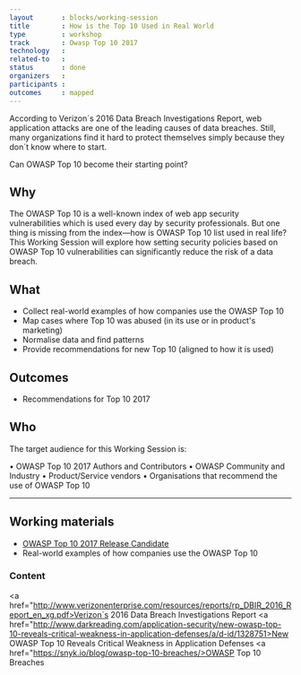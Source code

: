 ```yaml
---
layout       : blocks/working-session
title        : How is the Top 10 Used in Real World
type         : workshop
track        : Owasp Top 10 2017
technology   :
related-to   :
status       : done
organizers   :
participants :
outcomes     : mapped
---
```

According to Verizon´s 2016 Data Breach Investigations Report, web application attacks are one of the leading causes of data breaches. Still, many organizations find it hard to protect themselves simply because they don´t know where to start.

Can OWASP Top 10 become their starting point?

## Why

The OWASP Top 10 is a well-known index of web app security vulnerabilities which is used every day by security professionals. But one thing is missing from the index—how is OWASP Top 10 list used in real life?
This Working Session will explore how setting security policies based on OWASP Top 10 vulnerabilities can significantly reduce the risk of a data breach.

## What

 - Collect real-world examples of how companies use the OWASP Top 10
 - Map cases where Top 10 was abused (in its use or in product's marketing)
 - Normalise data and find patterns
 - Provide recommendations for new Top 10 (aligned to how it is used)

## Outcomes

- Recommendations for Top 10 2017

## Who

The target audience for this Working Session is:

•	OWASP Top 10 2017 Authors and Contributors
•	OWASP Community and Industry
•	Product/Service vendors
•	Organisations that recommend the use of OWASP Top 10

---

## Working materials

- <a href="https://github.com/OWASP/Top10/raw/master/2017/OWASP%20Top%2010%20-%202017%20RC1-English.pdf">OWASP Top 10 2017 Release Candidate</a>
- Real-world examples of how companies use the OWASP Top 10

### Content

<a href="http://www.verizonenterprise.com/resources/reports/rp_DBIR_2016_Report_en_xg.pdf>Verizon´s 2016 Data Breach Investigations Report</a>
<a href="http://www.darkreading.com/application-security/new-owasp-top-10-reveals-critical-weakness-in-application-defenses/a/d-id/1328751>New OWASP Top 10 Reveals Critical Weakness in Application Defenses</a>
<a href="https://snyk.io/blog/owasp-top-10-breaches/>OWASP Top 10 Breaches</a>
